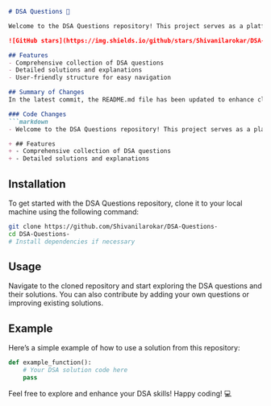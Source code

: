 ```markdown
# DSA Questions 🚀

Welcome to the DSA Questions repository! This project serves as a platform for developers and learners to practice and enhance their skills in Data Structures and Algorithms (DSA). This repository is designed to help you improve your understanding of various data structures and algorithms through a collection of questions and solutions.

![GitHub stars](https://img.shields.io/github/stars/Shivanilarokar/DSA-Questions-?style=social) ![Forks](https://img.shields.io/github/forks/Shivanilarokar/DSA-Questions-?style=social)

## Features
- Comprehensive collection of DSA questions
- Detailed solutions and explanations
- User-friendly structure for easy navigation

## Summary of Changes
In the latest commit, the README.md file has been updated to enhance clarity and structure by adding a dedicated **Features** section. This provides users with a clear overview of what the repository offers.

### Code Changes
```markdown
- Welcome to the DSA Questions repository! This project serves as a platform for developers and learners to practice and enhance their skills in Data Structures and Algorithms (DSA). This repository is designed to help you improve your understanding of various data structures and algorithms through a collection of questions and solutions.

+ ## Features
+ - Comprehensive collection of DSA questions
+ - Detailed solutions and explanations
```

## Installation
To get started with the DSA Questions repository, clone it to your local machine using the following command:
```bash
git clone https://github.com/Shivanilarokar/DSA-Questions-
cd DSA-Questions-
# Install dependencies if necessary
```

## Usage
Navigate to the cloned repository and start exploring the DSA questions and their solutions. You can also contribute by adding your own questions or improving existing solutions.

## Example
Here’s a simple example of how to use a solution from this repository:
```python
def example_function():
    # Your DSA solution code here
    pass
```

Feel free to explore and enhance your DSA skills! Happy coding! 💻
```
